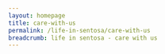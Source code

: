 ```yaml
---
layout: homepage
title: care-with-us
permalink: /life-in-sentosa/care-with-us
breadcrumb: life in sentosa - care with us
---
```

